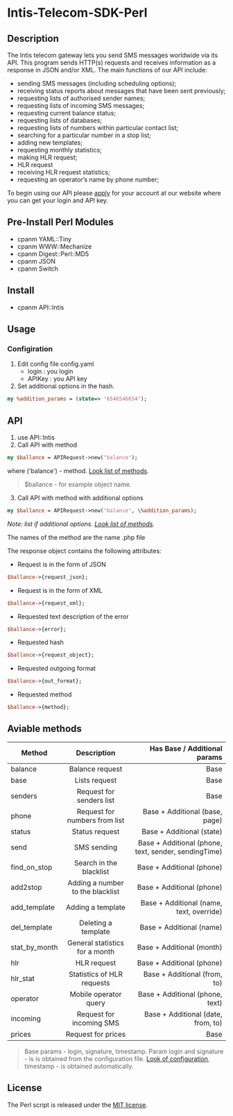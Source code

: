 # Intis-Telecom-SDK-Perl


## Description
The Intis telecom gateway lets you send SMS messages worldwide via its API. This program sends HTTP(s) requests and receives information as a response in JSON and/or XML. The main functions of our API include:

* sending SMS messages (including scheduling options);
* receiving status reports about messages that have been sent previously;
* requesting lists of authorised sender names;
* requesting lists of incoming SMS messages;
* requesting current balance status;
* requesting lists of databases;
* requesting lists of numbers within particular contact list;
* searching for a particular number in a stop list;
* adding new templates;
* requesting monthly statistics;
* making HLR request;
* HLR request
* receiving HLR request statistics;
* requesting an operator’s name by phone number;

To begin using our API please [apply](https://go.intistele.com/external/client/register/) for your account at our website where you can get your login and API key.

## Pre-Install Perl Modules

* cpanm YAML::Tiny
* cpanm WWW::Mechanize
* cpanm Digest::Perl::MD5
* cpanm JSON
* cpanm Switch

## Install

* cpanm API::Intis

## Usage

### Configiration

1. Edit  config file config.yaml
    * login : you login
    * APIKey : you API key
2.  Set additional options in the hash.
```perl
my %addition_params = (state=> '6546546654');
```


## API
1. use API::Intis
2. Call API with method
```perl
my $ballance = APIRequest->new('balance');
```
where ('balance') - method. [Look list of methods](#aviable-methods). 
> $ballance - for example object name.
3. Call API with method with additional options
```perl
my $ballance = APIRequest->new('balance', \%addition_params);
```
*Note: list if  additional options. [Look list of methods](#aviable-methods).*

The names of the method are the name .php file

The response object contains the following attributes:

* Request is in the form of JSON
```perl
$ballance->{request_json};
```
* Request is in the form of XML
```perl
$ballance->{request_xml};
```
* Requested text description of the error
```perl
$ballance->{error};
```
* Requested hash
```perl
$ballance->{request_object};
```
* Requested outgoing format
```perl
$ballance->{out_format};
```
* Requested method
```perl
$ballance->{method};
```

## Aviable methods

| Method   |      Description      | Has Base / Additional params |
|----------|:-------------:|-------------:|
| balance |   Balance request | Base |
| base |     Lists request   | Base |
| senders |  Request for senders list | Base |
| phone |   Request for numbers from list | Base + Additional (base, page)|
| status |   Status request  | Base + Additional (state)|
| send |    SMS sending  | Base + Additional (phone, text, sender, sendingTime)|
| find_on_stop |   Search in the blacklist  | Base + Additional (phone)|
| add2stop |   Adding a number to the blacklist  | Base + Additional (phone)|
| add_template |  Adding a template  | Base + Additional (name, text, override) |
| del_template |  Deleting a template  | Base + Additional (name) |
| stat_by_month |  General statistics for a month  | Base + Additional (month) |
| hlr |   HLR request   | Base + Additional (phone) |
| hlr_stat |   Statistics of HLR requests  | Base + Additional (from, to) |
| operator |   Mobile operator query  | Base + Additional (phone, text) |
| incoming |   Request for incoming SMS  | Base + Additional (date, from, to) |
| prices |   Request for prices  | Base  |

> Base params - login, signature, timestamp. Param login and signature - is is obtained from the configuration file. [Look of configuration](#configiration), timestamp - is obtained automatically.


## License
The Perl script is released under the
[MIT license](http://www.opensource.org/licenses/MIT).